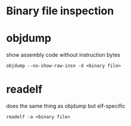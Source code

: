# Binary file inspection

# objdump

show assembly code without instruction bytes
```
objdump --no-show-raw-insn -d <binary file>
```

# readelf

does the same thing as objdump but elf-specific
```
readelf -a <binary file>
```

